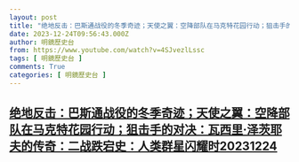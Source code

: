 ```yaml
---
layout: post
title: "绝地反击：巴斯通战役的冬季奇迹；天使之翼：空降部队在马克特花园行动；狙击手的对决：瓦西里·泽茨耶夫的传奇：二战跌宕史：人类群星闪耀时20231224"
date: 2023-12-24T09:56:43.000Z
author: 明鏡歷史台
from: https://www.youtube.com/watch?v=4SJvezlLssc
tags: [ 明鏡歷史台 ]
comments: True
categories: [ 明鏡歷史台 ]
---
```

<!--1703411803000-->
[绝地反击：巴斯通战役的冬季奇迹；天使之翼：空降部队在马克特花园行动；狙击手的对决：瓦西里·泽茨耶夫的传奇：二战跌宕史：人类群星闪耀时20231224](https://www.youtube.com/watch?v=4SJvezlLssc)
------

<div>

</div>
